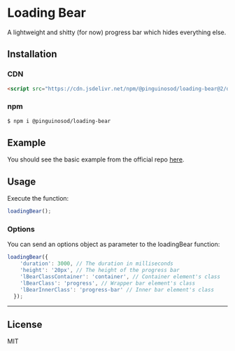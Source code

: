 # Loading Bear

A lightweight and shitty (for now) progress bar which hides everything else.

## Installation

### CDN
```html
<script src="https://cdn.jsdelivr.net/npm/@pinguinosod/loading-bear@2/dist/loading-bear.min.js"></script>
```

### npm
```bash
$ npm i @pinguinosod/loading-bear
```

## Example

You should see the basic example from the official repo [here](https://github.com/pinguinosod/loading-bear/blob/master/examples/basic.html).

## Usage

Execute the function:
```javascript
loadingBear();
```

### Options

You can send an options object as parameter to the loadingBear function:
```javascript
loadingBear({
    'duration': 3000, // The duration in milliseconds
    'height': '20px', // The height of the progress bar
    'lBearClassContainer': 'container', // Container element's class
    'lBearClass': 'progress', // Wrapper bar element's class
    'lBearInnerClass': 'progress-bar' // Inner bar element's class
  });
```

---

## License

MIT
